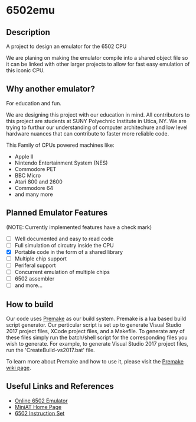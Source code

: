 # 6502emu
## Description
A project to design an emulator for the 6502 CPU

We are planing on making the emulator compile into a shared object
file so it can be linked with other larger projects to allow for 
fast easy emulation of this iconic CPU.

## Why another emulator?
For education and fun.

We are designing this project with our education in mind. All contributors
to this project are students at SUNY Polyechnic Institute in Utica, NY. We
are trying to furthur our understanding of computer architechure and low 
level hardware nuances that can contribute to faster more reliable code.


This Family of CPUs powered machines like:
 - Apple II
 - Nintendo Entertainment System (NES)
 - Commodore PET
 - BBC Micro
 - Atari 800 and 2600
 - Commodore 64
 - and many more

## Planned Emulator Features 
(NOTE: Currently implemented features have a check mark)
- [ ] Well documented and easy to read code
- [ ] Full simulation of circutry inside the CPU
- [x] Portable code in the form of a shared library
- [ ] Multiple chip support
- [ ] Periferal support
- [ ] Concurrent emulation of multiple chips
- [ ] 6502 assembler
- [ ] and more...

## How to build
Our code uses [Premake](https://github.com/premake/premake-core) as our build system. Premake is a lua based build script generator. Our perticular script is set up to generate Visual Studio 2017 project files, XCode project files, and a Makefile. To generate any of these files simply run the batch/shell script for the corresponding files you wish to generate. For example, to generate Visual Studio 2017 project files, run the 'CreateBuild-vs2017.bat' file. 

To learn more about Premake and how to use it, please visit the [Premake wiki page](https://github.com/premake/premake-core/wiki).

## Useful Links and References
- [Online 6502 Emulator](http://visual6502.org/JSSim/expert.html)
- [MiniAT Home Page](http://miniat.org/)
- [6502 Instruction Set](http://www.llx.com/~nparker/a2/opcodes.html)

